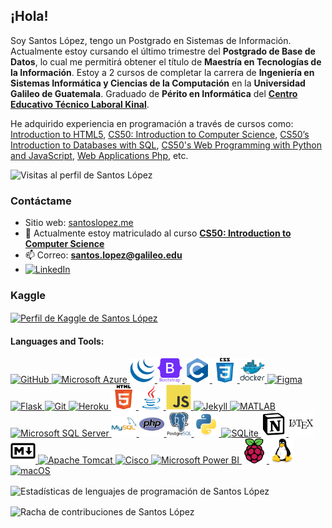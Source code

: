 ## ¡Hola!
Soy Santos López, tengo un Postgrado en Sistemas de Información. Actualmente estoy cursando el último trimestre del **Postgrado de Base de Datos**, lo cual me permitirá obtener el título de **Maestría en Tecnologías de la Información**. Estoy a 2 cursos de completar la carrera de **Ingeniería en Sistemas Informática y Ciencias de la Computación** en la **Universidad Galileo de Guatemala**. Graduado de **Périto en Informática** del  **[Centro Educativo Técnico Laboral Kinal](https://www.kinal.org.gt)**.

He adquirido experiencia en programación a través de cursos como: [Introduction to HTML5](https://es.coursera.org/learn/html), [CS50: Introduction to Computer Science](https://pll.harvard.edu/course/cs50-introduction-computer-science), [CS50’s Introduction to Databases with SQL](https://pll.harvard.edu/course/cs50s-introduction-databases-sql), [CS50's Web Programming with Python and JavaScript](https://pll.harvard.edu/course/cs50s-web-programming-python-and-javascript), [Web Applications Php](https://coursera.org/learn/web-applications-php), etc.

<p align="left"> <img src="https://komarev.com/ghpvc/?username=santoslopez&label=Profile%20views&color=0e75b6&style=flat" alt="Visitas al perfil de Santos López" /> </p>

### Contáctame
-  Sitio web: [santoslopez.me](https://santoslopez.github.io)
- 🌱 Actualmente estoy matriculado al curso **[CS50: Introduction to Computer Science](https://pll.harvard.edu/course/cs50-introduction-computer-science)**
- 📫 Correo: **santos.lopez@galileo.edu**
- [![LinkedIn](https://img.shields.io/badge/LinkedIn-%230077B5.svg?logo=linkedin&logoColor=white)](https://linkedin.com/in/lopez-santos)

<h3 align="left">Kaggle</h3>
<p align="left">
<a href="https://kaggle.com/santoslopez" target="blank"><img align="center" src="https://raw.githubusercontent.com/rahuldkjain/github-profile-readme-generator/master/src/images/icons/Social/kaggle.svg" alt="Perfil de Kaggle de Santos López" height="30" width="40" /></a>
</p>

<h4 align="left">Languages and Tools:</h4>

<p align="left"> 
  <a href="https://www.github.com/" target="_blank" rel="noreferrer" title="GitHub - Plataforma de alojamiento de código y control de versiones">
    <img src="https://www.vectorlogo.zone/logos/github/github-icon.svg" alt="GitHub" width="40" height="40"/>
  </a>
  <a href="https://azure.microsoft.com/en-in/" target="_blank" rel="noreferrer" title="Microsoft Azure - Plataforma de servicios en la nube">
    <img src="https://www.vectorlogo.zone/logos/microsoft_azure/microsoft_azure-icon.svg" alt="Microsoft Azure" width="40" height="40"/>
  </a>
  <a href="https://www.jquery.com/" target="_blank" rel="noreferrer" title="jQuery - Biblioteca de JavaScript">
    <img src="https://raw.githubusercontent.com/devicons/devicon/master/icons/jquery/jquery-original.svg" alt="jQuery" width="40" height="40"/>
  </a>
  <a href="https://getbootstrap.com" target="_blank" rel="noreferrer" title="Bootstrap - Framework CSS">
    <img src="https://raw.githubusercontent.com/devicons/devicon/master/icons/bootstrap/bootstrap-plain-wordmark.svg" alt="Bootstrap" width="40" height="40"/>
  </a>
  <a href="https://www.cprogramming.com/" target="_blank" rel="noreferrer" title="C - Lenguaje de programación">
    <img src="https://raw.githubusercontent.com/devicons/devicon/master/icons/c/c-original.svg" alt="C" width="40" height="40"/>
  </a>
  <a href="https://www.w3schools.com/css/" target="_blank" rel="noreferrer" title="CSS3 - Lenguaje de hojas de estilo en cascada">
    <img src="https://raw.githubusercontent.com/devicons/devicon/master/icons/css3/css3-original-wordmark.svg" alt="CSS3" width="40" height="40"/>
  </a>
  <a href="https://www.docker.com/" target="_blank" rel="noreferrer" title="Docker - Plataforma para desarrollar, enviar y ejecutar aplicaciones">
    <img src="https://raw.githubusercontent.com/devicons/devicon/master/icons/docker/docker-original-wordmark.svg" alt="Docker" width="40" height="40"/>
  </a>
  <a href="https://www.figma.com/" target="_blank" rel="noreferrer" title="Figma - Herramienta de diseño de interfaces">
    <img src="https://www.vectorlogo.zone/logos/figma/figma-icon.svg" alt="Figma" width="40" height="40"/>
  </a>
  <a href="https://flask.palletsprojects.com/" target="_blank" rel="noreferrer" title="Flask - Framework de Python para aplicaciones web">
    <img src="https://www.vectorlogo.zone/logos/pocoo_flask/pocoo_flask-icon.svg" alt="Flask" width="40" height="40"/>
  </a>
  <a href="https://git-scm.com/" target="_blank" rel="noreferrer" title="Git - Sistema de control de versiones">
    <img src="https://www.vectorlogo.zone/logos/git-scm/git-scm-icon.svg" alt="Git" width="40" height="40"/>
  </a>
  <a href="https://heroku.com" target="_blank" rel="noreferrer" title="Heroku - Plataforma en la nube para aplicaciones">
    <img src="https://www.vectorlogo.zone/logos/heroku/heroku-icon.svg" alt="Heroku" width="40" height="40"/>
  </a>
  <a href="https://www.w3.org/html/" target="_blank" rel="noreferrer" title="HTML5 - Lenguaje de marcado de hipertexto">
    <img src="https://raw.githubusercontent.com/devicons/devicon/master/icons/html5/html5-original-wordmark.svg" alt="HTML5" width="40" height="40"/>
  </a>
  <a href="https://www.java.com" target="_blank" rel="noreferrer" title="Java - Lenguaje de programación orientado a objetos">
    <img src="https://raw.githubusercontent.com/devicons/devicon/master/icons/java/java-original.svg" alt="Java" width="40" height="40"/>
  </a>
  <a href="https://developer.mozilla.org/en-US/docs/Web/JavaScript" target="_blank" rel="noreferrer" title="JavaScript - Lenguaje de programación para el desarrollo web">
    <img src="https://raw.githubusercontent.com/devicons/devicon/master/icons/javascript/javascript-original.svg" alt="JavaScript" width="40" height="40"/>
  </a>
  <a href="https://jekyllrb.com/" target="_blank" rel="noreferrer" title="Jekyll - Generador de sitios estáticos">
    <img src="https://www.vectorlogo.zone/logos/jekyllrb/jekyllrb-icon.svg" alt="Jekyll" width="40" height="40"/>
  </a>
  <a href="https://www.mathworks.com/" target="_blank" rel="noreferrer" title="MATLAB - Entorno de programación para matemáticas y análisis">
    <img src="https://upload.wikimedia.org/wikipedia/commons/2/21/Matlab_Logo.png" alt="MATLAB" width="40" height="40"/>
  </a>
  <a href="https://www.microsoft.com/en-us/sql-server" target="_blank" rel="noreferrer" title="Microsoft SQL Server - Sistema de gestión de bases de datos">
    <img src="https://www.svgrepo.com/show/303229/microsoft-sql-server-logo.svg" alt="Microsoft SQL Server" width="40" height="40"/>
  </a>
  <a href="https://www.mysql.com/" target="_blank" rel="noreferrer" title="MySQL - Sistema de gestión de bases de datos relacional">
    <img src="https://raw.githubusercontent.com/devicons/devicon/master/icons/mysql/mysql-original-wordmark.svg" alt="MySQL" width="40" height="40"/>
  </a>
  <a href="https://www.php.net" target="_blank" rel="noreferrer" title="PHP - Lenguaje de scripting del lado del servidor">
    <img src="https://raw.githubusercontent.com/devicons/devicon/master/icons/php/php-original.svg" alt="PHP" width="40" height="40"/>
  </a>
  <a href="https://www.postgresql.org" target="_blank" rel="noreferrer" title="PostgreSQL - Sistema de gestión de bases de datos objeto-relacional">
    <img src="https://raw.githubusercontent.com/devicons/devicon/master/icons/postgresql/postgresql-original-wordmark.svg" alt="PostgreSQL" width="40" height="40"/>
  </a>
  <a href="https://www.python.org" target="_blank" rel="noreferrer" title="Python - Lenguaje de programación interpretado y de alto nivel">
    <img src="https://raw.githubusercontent.com/devicons/devicon/master/icons/python/python-original.svg" alt="Python" width="40" height="40"/>
  </a>
  <a href="https://www.sqlite.org/" target="_blank" rel="noreferrer" title="SQLite - Sistema de gestión de bases de datos en archivos">
    <img src="https://www.vectorlogo.zone/logos/sqlite/sqlite-icon.svg" alt="SQLite" width="40" height="40"/>
  </a>
  <a href="https://www.notion.so/" target="_blank" rel="noreferrer" title="Notion - Plataforma de productividad y organización">
    <img src="https://raw.githubusercontent.com/devicons/devicon/master/icons/notion/notion-original.svg" alt="Notion" width="40" height="40"/>
  </a>
  <a href="https://www.overleaf.com/" target="_blank" rel="noreferrer" title="Overleaf - Editor de LaTeX en línea">
    <img src="https://raw.githubusercontent.com/devicons/devicon/master/icons/latex/latex-original.svg" alt="LaTeX" width="40" height="40"/>
  </a>
  <a href="https://www.markdownguide.org/" target="_blank" rel="noreferrer" title="Markdown - Lenguaje de marcado para formatear texto de manera simple">
    <img src="https://raw.githubusercontent.com/devicons/devicon/master/icons/markdown/markdown-original.svg" alt="Markdown" width="40" height="40"/>
  </a>
  <a href="https://www.apache.org/" target="_blank" rel="noreferrer" title="Apache - Fundación que proporciona software de servidor web y aplicaciones">
    <img src="https://www.vectorlogo.zone/logos/apache_tomcat/apache_tomcat-icon.svg" alt="Apache Tomcat" width="40" height="40"/>
  </a>
  <a href="https://www.cisco.com/" target="_blank" rel="noreferrer" title="Cisco - Tecnología y soluciones para redes y telecomunicaciones">
    <img src="https://img.shields.io/badge/cisco-%23049fd9.svg?style=for-the-badge&logo=cisco&logoColor=black" alt="Cisco" width="40" height="40"/>
  </a>
  <a href="https://www.microsoft.com/es-es/power-platform/products/power-bi" target="_blank" rel="noreferrer" title="Microsoft Power BI - Plataforma de inteligencia empresarial">
    <img src="https://www.vectorlogo.zone/logos/microsoft_powerbi/microsoft_powerbi-icon.svg" alt="Microsoft Power BI" width="40" height="40"/>
  </a>
  <a href="https://www.raspberrypi.org/" target="_blank" rel="noreferrer" title="Raspberry Pi - Computadora de placa única para diversos usos educativos y de prototipado">
    <img src="https://raw.githubusercontent.com/devicons/devicon/master/icons/raspberrypi/raspberrypi-original.svg" alt="Raspberry Pi" width="40" height="40"/>
  </a>
  <a href="https://www.linux.org/" target="_blank" rel="noreferrer" title="Linux - Sistema operativo de código abierto">
    <img src="https://raw.githubusercontent.com/devicons/devicon/master/icons/linux/linux-original.svg" alt="Linux" width="40" height="40"/>
  </a>
  <a href="https://www.apple.com/macos/" target="_blank" rel="noreferrer" title="macOS - Sistema operativo de Apple">
    <img src="https://www.vectorlogo.zone/logos/apple/apple-icon.svg" alt="macOS" width="40" height="40"/>
  </a>
</p>

<p><img align="center" src="https://github-readme-stats.vercel.app/api/top-langs?username=santoslopez&show_icons=true&locale=en&layout=compact" alt="Estadísticas de lenguajes de programación de Santos López" /></p>

<p><img align="center" src="https://github-readme-streak-stats.herokuapp.com/?user=santoslopez&" alt="Racha de contribuciones de Santos López" /></p>

